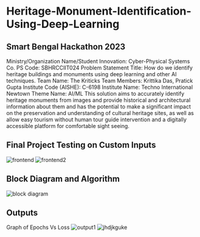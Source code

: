 # Heritage-Monument-Identification-Using-Deep-Learning
## Smart Bengal Hackathon 2023
Ministry/Organization Name/Student Innovation: Cyber-Physical Systems Co.
PS Code: SBHRCCIIT024
Problem Statement Title: How do we identify heritage buildings and monuments using
deep learning and other AI techniques.
Team Name: The Kriticks
Team Members: Krittika Das, Pratick Gupta
Institute Code (AISHE): C-6198
Institute Name: Techno International Newtown
Theme Name: AI/ML
This solution aims to accurately identify heritage monuments from images and provide historical and architectural information about them and has the potential to make a significant impact on the preservation and understanding of cultural heritage sites, as well as allow easy tourism without human tour guide intervention and a digitally accessible platform for comfortable sight seeing.

## Final Project Testing on Custom Inputs
![frontend](https://user-images.githubusercontent.com/91937177/235076008-1560dd86-0e0e-451f-a0c6-3e36e8621b05.png)
![frontend2](https://user-images.githubusercontent.com/91937177/235076139-07384201-92d7-4d22-bd85-e1853def207f.png)


## Block Diagram and Algorithm
![block diagram](https://user-images.githubusercontent.com/91937177/227296579-2b919aeb-64c7-4e54-80c3-696634305e5c.png)
## Outputs
Graph of Epochs Vs Loss
![output1](https://user-images.githubusercontent.com/91937177/227297132-fdb65d32-ebe6-496a-a3b1-819a3609b777.png)
![jhdjkguke](https://user-images.githubusercontent.com/91937177/227298908-5a8f3345-31ae-424e-b7cd-13289c82c5a6.png)


